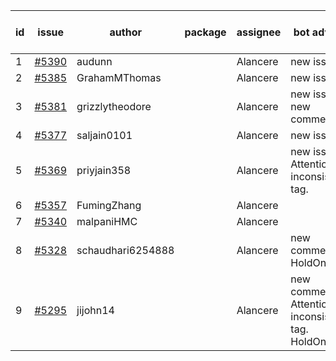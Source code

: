 | id | issue | author | package | assignee | bot advice | created date of issue | target release date | date from target |
| ------ | ------ | ------ | ------ | ------ | ------ | ------ | ------ | :-----: |
| 1 | [#5390](https://github.com/Azure/sdk-release-request/issues/5390) | audunn |  | Alancere | new issue. | 07-31 | 08-23 |  |
| 2 | [#5385](https://github.com/Azure/sdk-release-request/issues/5385) | GrahamMThomas |  | Alancere | new issue. | 07-30 | 08-23 |  |
| 3 | [#5381](https://github.com/Azure/sdk-release-request/issues/5381) | grizzlytheodore |  | Alancere | new issue. new comment. | 07-30 | 08-23 |  |
| 4 | [#5377](https://github.com/Azure/sdk-release-request/issues/5377) | saljain0101 |  | Alancere | new issue. | 07-26 | 08-22 |  |
| 5 | [#5369](https://github.com/Azure/sdk-release-request/issues/5369) | priyjain358 |  | Alancere | new issue. Attention to inconsistent tag. | 07-24 | 08-22 |  |
| 6 | [#5357](https://github.com/Azure/sdk-release-request/issues/5357) | FumingZhang |  | Alancere |  | 07-18 | 08-22 |  |
| 7 | [#5340](https://github.com/Azure/sdk-release-request/issues/5340) | malpaniHMC |  | Alancere |  | 07-18 | 08-23 |  |
| 8 | [#5328](https://github.com/Azure/sdk-release-request/issues/5328) | schaudhari6254888 |  | Alancere | new comment. HoldOn. | 07-10 | 07-24 |  |
| 9 | [#5295](https://github.com/Azure/sdk-release-request/issues/5295) | jijohn14 |  | Alancere | new comment. Attention to inconsistent tag. HoldOn. | 06-25 | 08-23 |  |
